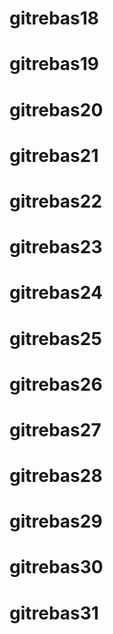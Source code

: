 # gitrebas18
# gitrebas19
# gitrebas20
# gitrebas21
# gitrebas22
# gitrebas23

# gitrebas24
# gitrebas25
# gitrebas26
# gitrebas27
# gitrebas28
# gitrebas29
# gitrebas30

# gitrebas31
